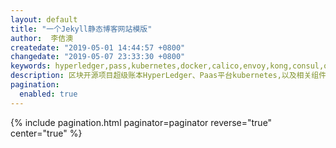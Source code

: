 ```yaml
---
layout: default 
title: "一个Jekyll静态博客网站模版"
author:  李佶澳
createdate: "2019-05-01 14:44:57 +0800"
changedate: "2019-05-07 23:33:30 +0800"
keywords: hyperledger,pass,kubernetes,docker,calico,envoy,kong,consul,openresty,openwrt,linux,go,python,lua,nginx,proxy,投资,理财,股票,A股,港股,美股,基金
description: 区块开源项目超级账本HyperLedger、Paas平台kubernetes,以及相关组件Docker、Calico、Envoy、Kong、Consul、OpenResty、Nginx等开源项目的使用笔记，和Go、python、lua等编程语言笔记，以及OpenWrt等偏门项目的研究笔记，另外还有小部分关于理财投资的思考笔记，涉及股票、债券、基金、A股、港股、美股、定投等。
pagination:
  enabled: true
---
```


{% include pagination.html paginator=paginator reverse="true" center="true" %}
